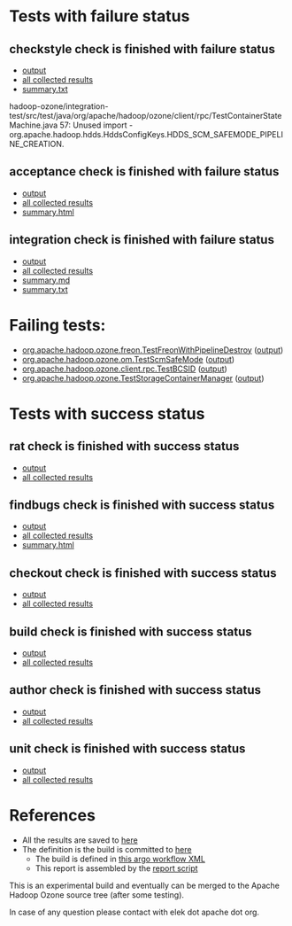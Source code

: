 # Tests with failure status

## checkstyle check is finished with failure status

   * [output](https://raw.githubusercontent.com/elek/ozone-ci-03/master/pr/pr-hdds-2034-79z24/checkstyle/output.log)
   * [all collected results](https://github.com/elek/ozone-ci-03/tree/master/pr/pr-hdds-2034-79z24/checkstyle)
   * [summary.txt](https://github.com/elek/ozone-ci-03/tree/master/pr/pr-hdds-2034-79z24/checkstyle/summary.txt)

hadoop-ozone/integration-test/src/test/java/org/apache/hadoop/ozone/client/rpc/TestContainerStateMachine.java
 57: Unused import - org.apache.hadoop.hdds.HddsConfigKeys.HDDS_SCM_SAFEMODE_PIPELINE_CREATION.

## acceptance check is finished with failure status

   * [output](https://raw.githubusercontent.com/elek/ozone-ci-03/master/pr/pr-hdds-2034-79z24/acceptance/output.log)
   * [all collected results](https://github.com/elek/ozone-ci-03/tree/master/pr/pr-hdds-2034-79z24/acceptance)
   * [summary.html](https://elek.github.io/ozone-ci-03/pr/pr-hdds-2034-79z24/acceptance/summary.html)


## integration check is finished with failure status

   * [output](https://raw.githubusercontent.com/elek/ozone-ci-03/master/pr/pr-hdds-2034-79z24/integration/output.log)
   * [all collected results](https://github.com/elek/ozone-ci-03/tree/master/pr/pr-hdds-2034-79z24/integration)
   * [summary.md](https://github.com/elek/ozone-ci-03/tree/master/pr/pr-hdds-2034-79z24/integration/summary.md)
   * [summary.txt](https://github.com/elek/ozone-ci-03/tree/master/pr/pr-hdds-2034-79z24/integration/summary.txt)

# Failing tests: 

 * [org.apache.hadoop.ozone.freon.TestFreonWithPipelineDestroy](hadoop-ozone/tools/org.apache.hadoop.ozone.freon.TestFreonWithPipelineDestroy.txt) ([output](hadoop-ozone/tools/org.apache.hadoop.ozone.freon.TestFreonWithPipelineDestroy-output.txt))
 * [org.apache.hadoop.ozone.om.TestScmSafeMode](hadoop-ozone/integration-test/org.apache.hadoop.ozone.om.TestScmSafeMode.txt) ([output](hadoop-ozone/integration-test/org.apache.hadoop.ozone.om.TestScmSafeMode-output.txt))
 * [org.apache.hadoop.ozone.client.rpc.TestBCSID](hadoop-ozone/integration-test/org.apache.hadoop.ozone.client.rpc.TestBCSID.txt) ([output](hadoop-ozone/integration-test/org.apache.hadoop.ozone.client.rpc.TestBCSID-output.txt))
 * [org.apache.hadoop.ozone.TestStorageContainerManager](hadoop-ozone/integration-test/org.apache.hadoop.ozone.TestStorageContainerManager.txt) ([output](hadoop-ozone/integration-test/org.apache.hadoop.ozone.TestStorageContainerManager-output.txt))


# Tests with success status

## rat check is finished with success status

   * [output](https://raw.githubusercontent.com/elek/ozone-ci-03/master/pr/pr-hdds-2034-79z24/rat/output.log)
   * [all collected results](https://github.com/elek/ozone-ci-03/tree/master/pr/pr-hdds-2034-79z24/rat)


## findbugs check is finished with success status

   * [output](https://raw.githubusercontent.com/elek/ozone-ci-03/master/pr/pr-hdds-2034-79z24/findbugs/output.log)
   * [all collected results](https://github.com/elek/ozone-ci-03/tree/master/pr/pr-hdds-2034-79z24/findbugs)
   * [summary.html](https://elek.github.io/ozone-ci-03/pr/pr-hdds-2034-79z24/findbugs/summary.html)


## checkout check is finished with success status

   * [output](https://raw.githubusercontent.com/elek/ozone-ci-03/master/pr/pr-hdds-2034-79z24/checkout/output.log)
   * [all collected results](https://github.com/elek/ozone-ci-03/tree/master/pr/pr-hdds-2034-79z24/checkout)


## build check is finished with success status

   * [output](https://raw.githubusercontent.com/elek/ozone-ci-03/master/pr/pr-hdds-2034-79z24/build/output.log)
   * [all collected results](https://github.com/elek/ozone-ci-03/tree/master/pr/pr-hdds-2034-79z24/build)


## author check is finished with success status

   * [output](https://raw.githubusercontent.com/elek/ozone-ci-03/master/pr/pr-hdds-2034-79z24/author/output.log)
   * [all collected results](https://github.com/elek/ozone-ci-03/tree/master/pr/pr-hdds-2034-79z24/author)


## unit check is finished with success status

   * [output](https://raw.githubusercontent.com/elek/ozone-ci-03/master/pr/pr-hdds-2034-79z24/unit/output.log)
   * [all collected results](https://github.com/elek/ozone-ci-03/tree/master/pr/pr-hdds-2034-79z24/unit)




# References

 * All the results are saved to [here](https://github.com/elek/ozone-ci-03/tree/master/pr/pr-hdds-2034-79z24/)
 * The definition is the build is committed to [here](https://github.com/elek/argo-ozone)
    * The build is defined in [this argo workflow XML](https://github.com/elek/argo-ozone/blob/master/ozone-build.yaml)
    * This report is assembled by the [report script](https://github.com/elek/argo-ozone/blob/master/scripts/report.sh)

This is an experimental build and eventually can be merged to the Apache Hadoop Ozone source tree (after some testing).

In case of any question please contact with elek dot apache dot org.
